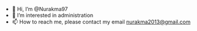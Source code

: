 - 👋 Hi, I’m @Nurakma97
- 👀 I’m interested in administration
- 📫 How to reach me, please contact my email nurakma2013@gmail.com

<!---
Nurakma97/Nurakma97 is a ✨ special ✨ repository because its `README.md` (this file) appears on your GitHub profile.
You can click the Preview link to take a look at your changes.
--->
